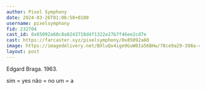 ```yaml
---
author: Pixel Symphony
date: 2024-03-26T01:06:50+0100
username: pixelsymphony
fid: 232704
cast_id: 0x85092a60c8a8243718d4f1322e27b7f46ee2cd7e
cast: https://farcaster.xyz/pixelsymphony/0x85092a60
image: https://imagedelivery.net/BXluQx4ige9GuW0Ia56BHw/78ce9a29-398a-498a-b8a4-bdb7c7229b00/original
layout: post
---
```


Edgard Braga. 1963.

sim = yes
não = no
um = a

<img src='https://imagedelivery.net/BXluQx4ige9GuW0Ia56BHw/78ce9a29-398a-498a-b8a4-bdb7c7229b00/original' alt='' referrerpolicy='no-referrer'/>
